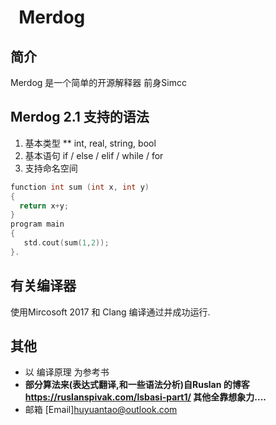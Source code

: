
#   Merdog
## 简介
Merdog 是一个简单的开源解释器 前身Simcc
## Merdog 2.1 支持的语法
1. 基本类型 ** int, real, string, bool
2. 基本语句 if / else / elif / while / for
3. 支持命名空间
```c++
function int sum (int x, int y)
{
  return x+y;
}
program main
{
   std.cout(sum(1,2));
}.
```

## 有关编译器
使用Mircosoft 2017 和 Clang 编译通过并成功运行.

## 其他
* 以 编译原理 为参考书 
* **部分算法来(表达式翻译,和一些语法分析)自Ruslan 的博客 https://ruslanspivak.com/lsbasi-part1/ 其他全靠想象力....**
* 邮箱 [Email]huyuantao@outlook.com
